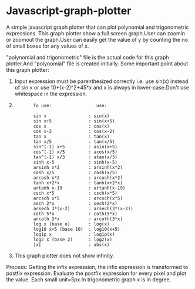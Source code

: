 # Javascript-graph-plotter
A simple javascript graph plotter that can plot polynomial and trigonometric expressions. 
This graph plotter show a full screen graph.User can zoomin or zoomout the graph.User can easily get the value of y by counting the no of small boxes for any values of x.

"polynomial and trigonometric" file is the actual code for this graph plotter.And "polynomial" file is created initially.
Some important point about this graph plotter:
  1. Input expression must be parenthesized correctly i.e. use sin(x) instead of sin x or use 10*(x-2)^2+45*x and x is always in lower-case.Don't use whitespace in the expression. 
  2.            To use:                 use:
  
                sin x                : sin(x)
                sin x+5              : sin(x+5)
                cos x                : cos(x)
                cos x-2              : cos(x-2)
                tan x                : tan(x)
                tan x/5              : tan(x/5)
                sin^(-1) x+5         : asin(x+5)
                cos^(-1) x/5         : acos(x/5)
                tan^(-1) x/3         : atan(x/3)
                sinh x-5             : sinh(x-5)
                arsinh x*2           : arsinh(x*2)
                cosh x/5             : cosh(x/5)
                arcosh x*2           : arcosh(x*2)
                tanh x+2*x           : tanh(x+2*x)
                artanh x-19          : artanh(x-19)
                csch x*5             : csch(x*5)
                arcsch x*5           : arcsch(x*5)
                sech 2*x             : sech(2*x)
                arsech 3*(x-2)       : arsech(3*(x-2))
                coth 5*x             : coth(5*x)
                arcoth 3*x           : arcoth(3*x)
                log x (base e)       : log(x)
                log10 x+5 (base 10)  : log10(x+5)
                log1p x              : log1p(x)
                log2 x (base 2)      : log2(x)
                |x|                  : abs(x)
  3. This graph plotter does not show infinity.
  
  Process:
    Getting the infix expression, the infix expression is transformed to postfix expression. Evaluate the postfix expression for every pixel and plot the value. Each small unit=5px.In trigonometric graph x is in degree.
